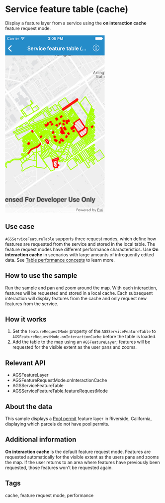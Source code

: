 # Service feature table (cache)

Display a feature layer from a service using the **on interaction cache** feature request mode.

![Service feature table (cache) sample](service-feature-table-cache.png)

## Use case

`AGSServiceFeatureTable` supports three request modes, which define how features are requested from the service and stored in the local table. The feature request modes have different performance characteristics. Use **On interaction cache** in scenarios with large amounts of infrequently edited data. See [Table performance concepts](https://developers.arcgis.com/ios/latest/swift/guide/layers.htm#ESRI_SECTION1_40F10593308A4718971C9A8F5FB9EC7D) to learn more.

## How to use the sample

Run the sample and pan and zoom around the map. With each interaction, features will be requested and stored in a local cache. Each subsequent interaction will display features from the cache and only request new features from the service.

## How it works

1. Set the `featureRequestMode` property of the `AGSServiceFeatureTable` to `AGSFeatureRequestMode.onInteractionCache` before the table is loaded.
2. Add the table to the map using an `AGSFeatureLayer`; features will be requested for the visible extent as the user pans and zooms.

## Relevant API

* AGSFeatureLayer
* AGSFeatureRequestMode.onInteractionCache
* AGSServiceFeatureTable
* AGSServiceFeatureTable.featureRequestMode

## About the data

This sample displays a [Pool permit](https://sampleserver6.arcgisonline.com/arcgis/rest/services/PoolPermits/FeatureServer/0) feature layer in Riverside, California, displaying which parcels do not have pool permits.

## Additional information

**On interaction cache** is the default feature request mode. Features are requested automatically for the visible extent as the users pans and zooms the map. If the user returns to an area where features have previously been requested, those features won't be requested again.

## Tags

cache, feature request mode, performance
